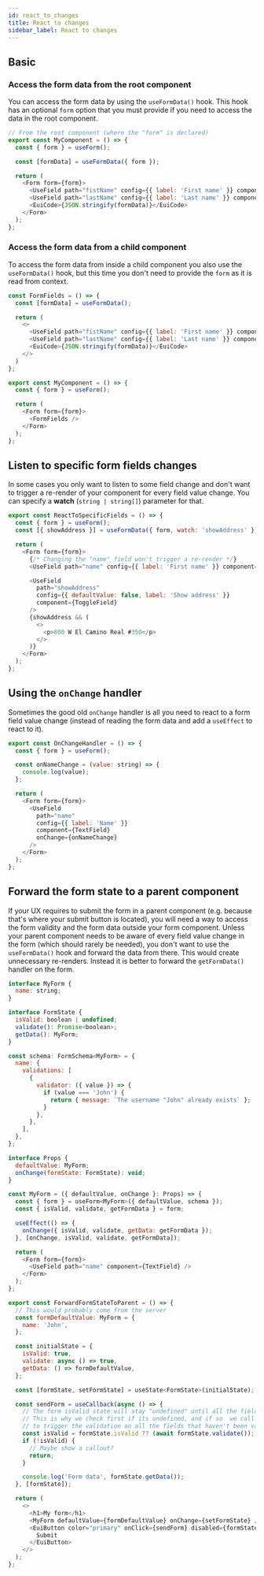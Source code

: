 ```yaml
---
id: react_to_changes
title: React to changes
sidebar_label: React to changes
---
```


## Basic

### Access the form data from the root component

You can access the form data by using the `useFormData()` hook. This hook has an optional `form` option that you must provide if you need to access the data in the root component.

```js
// From the root component (where the "form" is declared)
export const MyComponent = () => {
  const { form } = useForm();

  const [formData] = useFormData({ form });

  return (
    <Form form={form}>
      <UseField path="fistName" config={{ label: 'First name' }} component={TextField} />
      <UseField path="lastName" config={{ label: 'Last name' }} component={TextField} />
      <EuiCode>{JSON.stringify(formData)}</EuiCode>
    </Form>
  );
};
```
### Access the form data from a child component

To access the form data from inside a child component you also use the `useFormData()` hook, but this time you don't need to provide the `form` as it is read from context.

```js
const FormFields = () => {
  const [formData] = useFormData();

  return (
    <>
      <UseField path="fistName" config={{ label: 'First name' }} component={TextField} />
      <UseField path="lastName" config={{ label: 'Last name' }} component={TextField} />
      <EuiCode>{JSON.stringify(formData)}</EuiCode>
    </>
  )
};

export const MyComponent = () => {
  const { form } = useForm();

  return (
    <Form form={form}>
      <FormFields />
    </Form>
  );
};
```

## Listen to specific form fields changes

In some cases you only want to listen to some field change and don't want to trigger a re-render of your component for every field value change. You can specify a **watch** (`string | string[]`) parameter for that.

```js
export const ReactToSpecificFields = () => {
  const { form } = useForm();
  const [{ showAddress }] = useFormData({ form, watch: 'showAddress' });

  return (
    <Form form={form}>
      {/* Changing the "name" field won't trigger a re-render */}
      <UseField path="name" config={{ label: 'First name' }} component={TextField} />

      <UseField
        path="showAddress"
        config={{ defaultValue: false, label: 'Show address' }}
        component={ToggleField}
      />
      {showAddress && (
        <>
          <p>800 W El Camino Real #350</p>
        </>
      )}
    </Form>
  );
};
```

## Using the `onChange` handler

Sometimes the good old `onChange` handler is all you need to react to a form field value change (instead of reading the form data and add a `useEffect` to react to it).

```js
export const OnChangeHandler = () => {
  const { form } = useForm();

  const onNameChange = (value: string) => {
    console.log(value);
  };

  return (
    <Form form={form}>
      <UseField
        path="name"
        config={{ label: 'Name' }}
        component={TextField}
        onChange={onNameChange}
      />
    </Form>
  );
};
```

## Forward the form state to a parent component

If your UX requires to submit the form in a parent component (e.g. because that's where your submit button is located), you will need a way to access the form validity and the form data outside your form component. Unless your parent component needs to be aware of every field value change in the form (which should rarely be needed), you don't want to use the `useFormData()` hook and forward the data from there. This would create unnecessary re-renders. Instead it is better to forward the `getFormData()` handler on the form.

```js
interface MyForm {
  name: string;
}

interface FormState {
  isValid: boolean | undefined;
  validate(): Promise<boolean>;
  getData(): MyForm;
}

const schema: FormSchema<MyForm> = {
  name: {
    validations: [
      {
        validator: ({ value }) => {
          if (value === 'John') {
            return { message: `The username "John" already exists` };
          }
        },
      },
    ],
  },
};

interface Props {
  defaultValue: MyForm;
  onChange(formState: FormState): void;
}

const MyForm = ({ defaultValue, onChange }: Props) => {
  const { form } = useForm<MyForm>({ defaultValue, schema });
  const { isValid, validate, getFormData } = form;

  useEffect(() => {
    onChange({ isValid, validate, getData: getFormData });
  }, [onChange, isValid, validate, getFormData]);

  return (
    <Form form={form}>
      <UseField path="name" component={TextField} />
    </Form>
  );
};

export const ForwardFormStateToParent = () => {
  // This would probably come from the server
  const formDefaultValue: MyForm = {
    name: 'John',
  };

  const initialState = {
    isValid: true,
    validate: async () => true,
    getData: () => formDefaultValue,
  };

  const [formState, setFormState] = useState<FormState>(initialState);

  const sendForm = useCallback(async () => {
    // The form isValid state will stay "undefined" until all the fields are dirty.
    // This is why we check first if its undefined, and if so  we call the validate() method
    // to trigger the validation on all the fields that haven't been validated yet.
    const isValid = formState.isValid ?? (await formState.validate());
    if (!isValid) {
      // Maybe show a callout?
      return;
    }

    console.log('Form data', formState.getData());
  }, [formState]);

  return (
    <>
      <h1>My form</h1>
      <MyForm defaultValue={formDefaultValue} onChange={setFormState} />
      <EuiButton color="primary" onClick={sendForm} disabled={formState.isValid === false} fill>
        Submit
      </EuiButton>
    </>
  );
};
```
